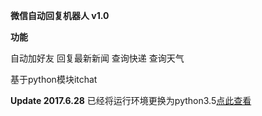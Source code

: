 **微信自动回复机器人 v1.0**

**功能**



自动加好友
回复最新新闻
查询快递
查询天气


基于python模块itchat

**Update 2017.6.28**
已经将运行环境更换为python3.5[点此查看](https://github.com/labulaka521/wechat-bot/tree/wechat_bot_python3)

